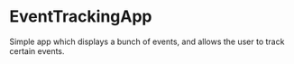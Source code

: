 # EventTrackingApp
Simple app which displays a bunch of events, and allows the user to track certain events.
